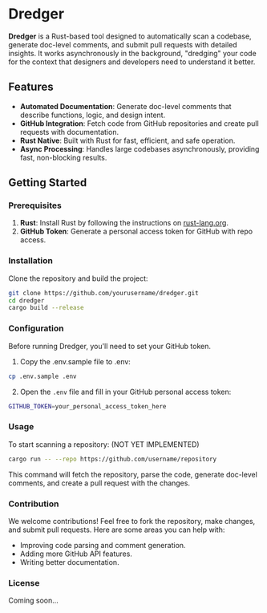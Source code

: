 # Dredger

**Dredger** is a Rust-based tool designed to automatically scan a codebase, generate doc-level comments, and submit pull requests with detailed insights. It works asynchronously in the background, "dredging" your code for the context that designers and developers need to understand it better.

## Features

- **Automated Documentation**: Generate doc-level comments that describe functions, logic, and design intent.
- **GitHub Integration**: Fetch code from GitHub repositories and create pull requests with documentation.
- **Rust Native**: Built with Rust for fast, efficient, and safe operation.
- **Async Processing**: Handles large codebases asynchronously, providing fast, non-blocking results.

## Getting Started

### Prerequisites

1. **Rust**: Install Rust by following the instructions on [rust-lang.org](https://www.rust-lang.org/learn/get-started).
2. **GitHub Token**: Generate a personal access token for GitHub with repo access.

### Installation

Clone the repository and build the project:

```bash
git clone https://github.com/yourusername/dredger.git
cd dredger
cargo build --release
```

### Configuration

Before running Dredger, you'll need to set your GitHub token.

1. Copy the .env.sample file to .env:

```bash
cp .env.sample .env
```

2. Open the `.env` file and fill in your GitHub personal access token:

```bash
GITHUB_TOKEN=your_personal_access_token_here
```


### Usage
To start scanning a repository:
(NOT YET IMPLEMENTED)
```bash
cargo run -- --repo https://github.com/username/repository
```

This command will fetch the repository, parse the code, generate doc-level comments, and create a pull request with the changes.


### Contribution
We welcome contributions! Feel free to fork the repository, make changes, and submit pull requests. Here are some areas you can help with:

- Improving code parsing and comment generation.
- Adding more GitHub API features.
- Writing better documentation.


### License

Coming soon...
